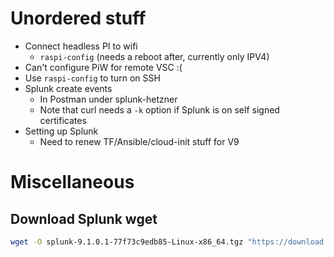 # Unordered stuff

- Connect headless PI to wifi
  - `raspi-config` (needs a reboot after, currently only IPV4)
- Can't configure PiW for remote VSC :(
- Use `raspi-config` to turn on SSH
- Splunk create events
  - In Postman under splunk-hetzner
  - Note that curl needs a `-k` option if Splunk is on self signed certificates
- Setting up Splunk
  - Need to renew TF/Ansible/cloud-init stuff for V9



# Miscellaneous

## Download Splunk wget

``` bash
wget -O splunk-9.1.0.1-77f73c9edb85-Linux-x86_64.tgz "https://download.splunk.com/products/splunk/releases/9.1.0.1/linux/splunk-9.1.0.1-77f73c9edb85-Linux-x86_64.tgz"
```
